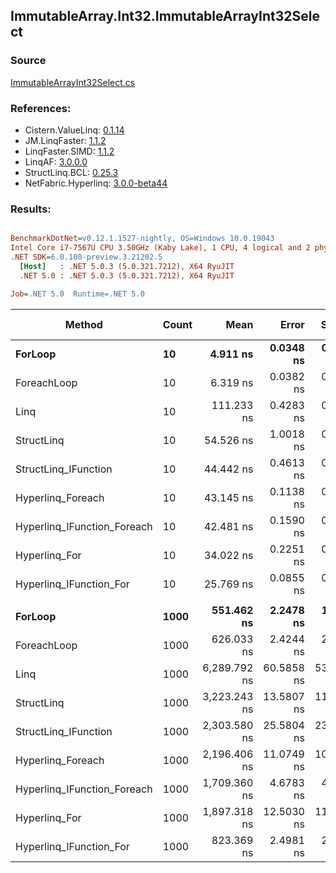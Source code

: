 ﻿## ImmutableArray.Int32.ImmutableArrayInt32Select

### Source
[ImmutableArrayInt32Select.cs](../LinqBenchmarks/ImmutableArray/Int32/ImmutableArrayInt32Select.cs)

### References:
- Cistern.ValueLinq: [0.1.14](https://www.nuget.org/packages/Cistern.ValueLinq/0.1.14)
- JM.LinqFaster: [1.1.2](https://www.nuget.org/packages/JM.LinqFaster/1.1.2)
- LinqFaster.SIMD: [1.1.2](https://www.nuget.org/packages/LinqFaster.SIMD/1.0.3)
- LinqAF: [3.0.0.0](https://www.nuget.org/packages/LinqAF/3.0.0.0)
- StructLinq.BCL: [0.25.3](https://www.nuget.org/packages/StructLinq.BCL/0.25.3)
- NetFabric.Hyperlinq: [3.0.0-beta44](https://www.nuget.org/packages/NetFabric.Hyperlinq/3.0.0-beta44)

### Results:
``` ini

BenchmarkDotNet=v0.12.1.1527-nightly, OS=Windows 10.0.19043
Intel Core i7-7567U CPU 3.50GHz (Kaby Lake), 1 CPU, 4 logical and 2 physical cores
.NET SDK=6.0.100-preview.3.21202.5
  [Host]   : .NET 5.0.3 (5.0.321.7212), X64 RyuJIT
  .NET 5.0 : .NET 5.0.3 (5.0.321.7212), X64 RyuJIT

Job=.NET 5.0  Runtime=.NET 5.0  

```
|                      Method | Count |         Mean |      Error |     StdDev | Ratio | RatioSD |  Gen 0 | Gen 1 | Gen 2 | Allocated |
|---------------------------- |------ |-------------:|-----------:|-----------:|------:|--------:|-------:|------:|------:|----------:|
|                     **ForLoop** |    **10** |     **4.911 ns** |  **0.0348 ns** |  **0.0645 ns** |  **1.00** |    **0.00** |      **-** |     **-** |     **-** |         **-** |
|                 ForeachLoop |    10 |     6.319 ns |  0.0382 ns |  0.0358 ns |  1.28 |    0.02 |      - |     - |     - |         - |
|                        Linq |    10 |   111.233 ns |  0.4283 ns |  0.3344 ns | 22.39 |    0.34 | 0.0229 |     - |     - |      48 B |
|                  StructLinq |    10 |    54.526 ns |  1.0018 ns |  0.8881 ns | 11.00 |    0.26 | 0.0153 |     - |     - |      32 B |
|        StructLinq_IFunction |    10 |    44.442 ns |  0.4613 ns |  0.4315 ns |  8.97 |    0.16 |      - |     - |     - |         - |
|           Hyperlinq_Foreach |    10 |    43.145 ns |  0.1138 ns |  0.1009 ns |  8.70 |    0.15 |      - |     - |     - |         - |
| Hyperlinq_IFunction_Foreach |    10 |    42.481 ns |  0.1590 ns |  0.1487 ns |  8.58 |    0.14 |      - |     - |     - |         - |
|               Hyperlinq_For |    10 |    34.022 ns |  0.2251 ns |  0.1995 ns |  6.86 |    0.11 |      - |     - |     - |         - |
|     Hyperlinq_IFunction_For |    10 |    25.769 ns |  0.0855 ns |  0.0758 ns |  5.20 |    0.09 |      - |     - |     - |         - |
|                             |       |              |            |            |       |         |        |       |       |           |
|                     **ForLoop** |  **1000** |   **551.462 ns** |  **2.2478 ns** |  **1.9926 ns** |  **1.00** |    **0.00** |      **-** |     **-** |     **-** |         **-** |
|                 ForeachLoop |  1000 |   626.033 ns |  2.4244 ns |  2.2678 ns |  1.14 |    0.01 |      - |     - |     - |         - |
|                        Linq |  1000 | 6,289.792 ns | 60.5858 ns | 53.7077 ns | 11.41 |    0.10 | 0.0229 |     - |     - |      48 B |
|                  StructLinq |  1000 | 3,223.243 ns | 13.5807 ns | 11.3405 ns |  5.85 |    0.03 | 0.0153 |     - |     - |      32 B |
|        StructLinq_IFunction |  1000 | 2,303.580 ns | 25.5804 ns | 23.9279 ns |  4.18 |    0.05 |      - |     - |     - |         - |
|           Hyperlinq_Foreach |  1000 | 2,196.406 ns | 11.0749 ns | 10.3595 ns |  3.98 |    0.02 |      - |     - |     - |         - |
| Hyperlinq_IFunction_Foreach |  1000 | 1,709.360 ns |  4.6783 ns |  4.1472 ns |  3.10 |    0.01 |      - |     - |     - |         - |
|               Hyperlinq_For |  1000 | 1,897.318 ns | 12.5030 ns | 11.0836 ns |  3.44 |    0.03 |      - |     - |     - |         - |
|     Hyperlinq_IFunction_For |  1000 |   823.369 ns |  2.4981 ns |  2.2145 ns |  1.49 |    0.01 |      - |     - |     - |         - |

